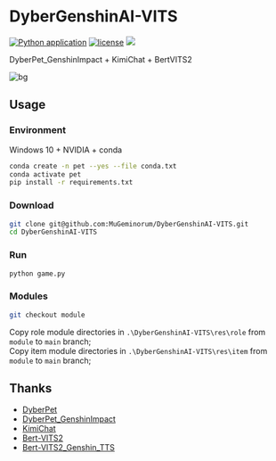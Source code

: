 # DyberGenshinAI-VITS
[![Python application](https://github.com/MuGeminorum/DyberGenshinAI-VITS/actions/workflows/python-app.yml/badge.svg?branch=main)](https://github.com/MuGeminorum/DyberGenshinAI-VITS/actions/workflows/python-app.yml)
[![license](https://img.shields.io/github/license/MuGeminorum/DyberGenshinAI-VITS.svg)](https://github.com/MuGeminorum/DyberGenshinAI-VITS/blob/main/LICENSE)
[![](https://img.shields.io/badge/bilibili-BV1dD421P7LZ-fc8bab.svg)](https://www.bilibili.com/video/BV1dD421P7LZ)

DyberPet_GenshinImpact + KimiChat + BertVITS2

![bg](https://github.com/MuGeminorum/DyberGenshinAI-VITS/assets/20459298/e03c7bf4-bb49-434d-9145-dab1622ee215)

## Usage
### Environment
Windows 10 + NVIDIA + conda
```bash
conda create -n pet --yes --file conda.txt
conda activate pet
pip install -r requirements.txt
```

### Download
```bash
git clone git@github.com:MuGeminorum/DyberGenshinAI-VITS.git
cd DyberGenshinAI-VITS
```

### Run
```bash
python game.py
```

### Modules
```bash
git checkout module
```
Copy role module directories in `.\DyberGenshinAI-VITS\res\role` from `module` to `main` branch;<br>
Copy item module directories in `.\DyberGenshinAI-VITS\res\item` from `module` to `main` branch;

## Thanks
- [DyberPet](https://github.com/ChaozhongLiu/DyberPet)
- [DyberPet_GenshinImpact](https://github.com/ChaozhongLiu/DyberPet_GenshinImpact)
- [KimiChat](https://platform.moonshot.cn/docs/api-reference)
- [Bert-VITS2](https://github.com/fishaudio/Bert-VITS2)
- [Bert-VITS2_Genshin_TTS](https://www.modelscope.cn/studios/erythrocyte/Bert-VITS2_Genshin_TTS)
